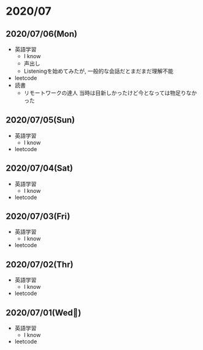 # 2020/07

## 2020/07/06(Mon)

- 英語学習
  - I know
  - 声出し
  - Listeningを始めてみたが, 一般的な会話だとまだまだ理解不能
- leetcode
- 読書
  - リモートワークの達人
    当時は目新しかったけど今となっては物足りなかった

## 2020/07/05(Sun)

- 英語学習
  - I know
- leetcode

## 2020/07/04(Sat)

- 英語学習
  - I know
- leetcode

## 2020/07/03(Fri)

- 英語学習
  - I know
- leetcode

## 2020/07/02(Thr)

- 英語学習
  - I know
- leetcode

## 2020/07/01(Wed)

- 英語学習
  - I know
- leetcode
